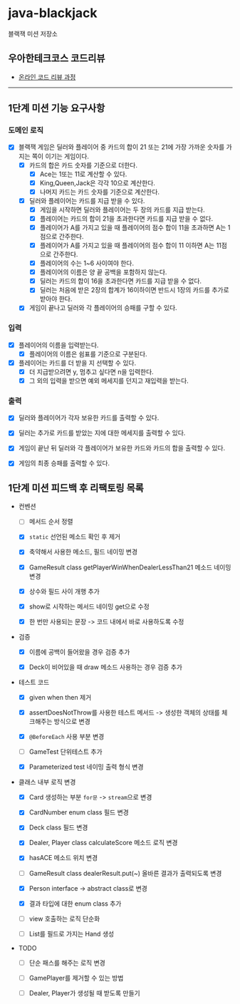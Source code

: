 # java-blackjack

블랙잭 미션 저장소

## 우아한테크코스 코드리뷰

- [온라인 코드 리뷰 과정](https://github.com/woowacourse/woowacourse-docs/blob/master/maincourse/README.md)

---
## 1단계 미션 기능 요구사항
### 도메인 로직
- [x] 블랙잭 게임은 딜러와 플레이어 중 카드의 합이 21 또는 21에 가장 가까운 숫자를 가지는 쪽이 이기는 게임이다.
  - [x] 카드의 합은 카드 숫자를 기준으로 더한다.
    - [x] Ace는 1또는 11로 계산할 수 있다.
    - [x] King,Queen,Jack은 각각 10으로 계산한다.
    - [x] 나머지 카드는 카드 숫자를 기준으로 계산한다.
  - [x] 딜러와 플레이어는 카드를 지급 받을 수 있다.
    - [x] 게임을 시작하면 딜러와 플레이어는 두 장의 카드를 지급 받는다.
    - [x] 플레이어는 카드의 합이 21을 초과한다면 카드를 지급 받을 수 없다.
    - [x] 플레이어가 A를 가지고 있을 때 플레이어의 점수 합이 11을 초과하면 A는 1점으로 간주한다.
    - [x] 플레이어가 A를 가지고 있을 때 플레이어의 점수 합이 11 이하면 A는 11점으로 간주한다.
    - [x] 플레이어의 수는 1~6 사이여야 한다.
    - [x] 플레이어의 이름은 양 끝 공백을 포함하지 않는다.
    - [x] 딜러는 카드의 합이 16을 초과한다면 카드를 지급 받을 수 없다.
    - [x] 딜러는 처음에 받은 2장의 합계가 16이하이면 반드시 1장의 카드를 추가로 받아야 한다.
  - [x] 게임이 끝나고 딜러와 각 플레이어의 승패를 구할 수 있다.

### 입력
- [x] 플레이어의 이름을 입력받는다.
  - [x] 플레이어의 이름은 쉼표를 기준으로 구분된다.
- [x] 플레이어는 카드를 더 받을 지 선택할 수 있다.
  - [x] 더 지급받으려면 y, 멈추고 싶다면 n을 입력한다.
  - [x] 그 외의 입력을 받으면 예외 메세지를 던지고 재입력을 받는다.

### 출력
- [x] 딜러와 플레이어가 각자 보유한 카드를 출력할 수 있다.
- [x] 딜러는 추가로 카드를 받았는 지에 대한 메세지를 출력할 수 있다.
- [x] 게임이 끝난 뒤 딜러와 각 플레이어가 보유한 카드와 카드의 합을 출력할 수 있다.
- [x] 게임의 최종 승패를 출력할 수 있다.


## 1단계 미션 피드백 후 리팩토링 목록
- 컨벤션
  - [ ] 메서드 순서 정렬
  - [x] `static` 선언된 메소드 확인 후 제거
  - [x] 축약해서 사용한 메소드, 필드 네이밍 변경
  - [x] GameResult class getPlayerWinWhenDealerLessThan21 메소드 네이밍 변경
  - [x] 상수와 필드 사이 개행 추가
  - [x] show로 시작하는 메서드 네이밍 get으로 수정
  - [x] 한 번만 사용되는 문장 -> 코드 내에서 바로 사용하도록 수정


- 검증
  - [x] 이름에 공백이 들어왔을 경우 검증 추가
  - [x] Deck이 비어있을 때 draw 메소드 사용하는 경우 검증 추가


- 테스트 코드
  - [x] given when then 제거
  - [x] assertDoesNotThrow를 사용한 테스트 메서드 -> 생성한 객체의 상태를 체크해주는 방식으로 변경
  - [x] `@BeforeEach` 사용 부분 변경
  - [ ] GameTest 단위테스트 추가
  - [x] Parameterized test 네이밍 출력 형식 변경


- 클래스 내부 로직 변경
  - [x] Card 생성하는 부분 `for문` -> `stream`으로 변경
  - [x] CardNumber enum class 필드 변경
  - [x] Deck class 필드 변경
  - [x] Dealer, Player class calculateScore 메소드 로직 변경
  - [x] hasACE 메소드 위치 변경
  - [ ] GameResult class dealerResult.put(~) 올바른 결과가 출력되도록 변경
  - [x] Person interface -> abstract class로 변경
  - [x] 결과 타입에 대한 enum class 추가
  - [ ] view 호출하는 로직 단순화
  - [ ] List<Card>를 필드로 가지는 Hand 생성


- TODO
  - [ ] 단순 패스를 해주는 로직 변경
  - [ ] GamePlayer를 제거할 수 있는 방법
  - [ ] Dealer, Player가 생성될 때 받도록 만들기



